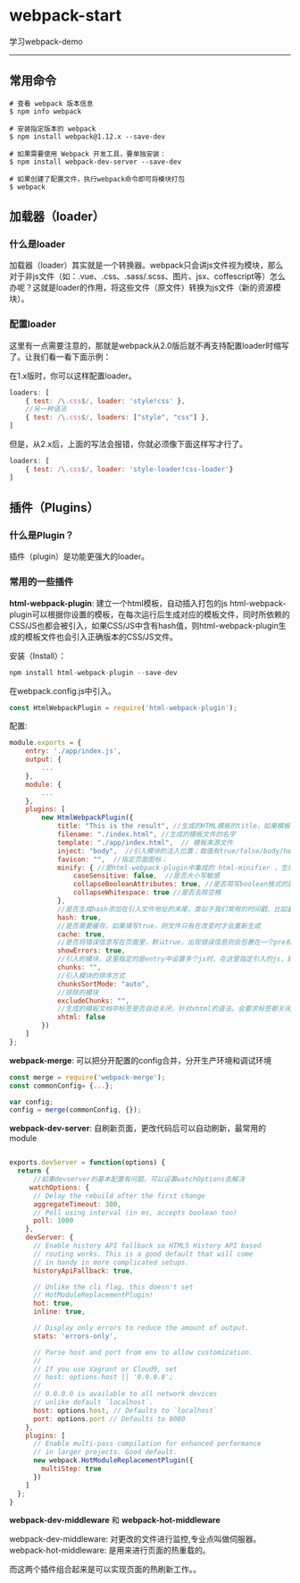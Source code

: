 # **webpack-start**
学习webpack-demo

----------------------------------------------------------------------


## **常用命令**
```base
# 查看 webpack 版本信息
$ npm info webpack

# 安装指定版本的 webpack
$ npm install webpack@1.12.x --save-dev

# 如果需要使用 Webpack 开发工具，要单独安装：
$ npm install webpack-dev-server --save-dev

# 如果创建了配置文件，执行webpack命令即可将模块打包
$ webpack
```


## **加载器（loader）**
### 什么是loader
加载器（loader）其实就是一个转换器。webpack只会讲js文件视为模块，那么对于非js文件（如：.vue、.css、.sass/.scss、图片、jsx、coffescript等）怎么办呢？这就是loader的作用，将这些文件（原文件）转换为js文件（新的资源模块）。

### 配置loader
这里有一点需要注意的，那就是webpack从2.0版后就不再支持配置loader时缩写了。让我们看一看下面示例：

在1.x版时，你可以这样配置loader。
```js
loaders: [
    { test: /\.css$/, loader: 'style!css' },
    //另一种语法
    { test: /\.css$/, loaders: ["style", "css"] },
]
```

但是，从2.x后，上面的写法会报错，你就必须像下面这样写才行了。
```js
loaders: [
    { test: /\.css$/, loader: 'style-loader!css-loader'}
]
```



## 插件（Plugins）

### 什么是Plugin？
插件（plugin）是功能更强大的loader。

### 常用的一些插件

**html-webpack-plugin**: 建立一个html模板，自动插入打包的js
html-webpack-plugin可以根据你设置的模板，在每次运行后生成对应的模板文件，同时所依赖的CSS/JS也都会被引入，如果CSS/JS中含有hash值，则html-webpack-plugin生成的模板文件也会引入正确版本的CSS/JS文件。

安装（Install）：
```js
npm install html-webpack-plugin --save-dev
```


在webpack.config.js中引入。
```js
const HtmlWebpackPlugin = require('html-webpack-plugin');
```

配置:
```js
module.exports = {
    entry: './app/index.js',
    output: {
        ...
    },
    module: {
        ...
    },
    plugins: [
        new HtmlWebpackPlugin({
            title: "This is the result", //生成的HTML模板的title，如果模板中有设置title的名字，则会忽略这里的设置
            filename: "./index.html", //生成的模板文件的名字
            template: "./app/index.html",  // 模板来源文件
            inject: "body",  //引入模块的注入位置；取值有true/false/body/head
            favicon: "",  //指定页面图标；
            minify: { //是html-webpack-plugin中集成的 html-minifier ，生成模板文件压缩配置，有很多配置项
                caseSensitive: false,  //是否大小写敏感
                collapseBooleanAttributes: true, //是否简写boolean格式的属性如：disabled="disabled" 简写为disabled 
                collapseWhitespace: true //是否去除空格
            },
            //是否生成hash添加在引入文件地址的末尾，类似于我们常用的时间戳，比如最终引入是：<script type="text/javascript" src="bundle.049424f7d7ea5fa50656.js?049424f7d7ea5fa50656"></script>。这个可以避免缓存带来的麻烦
            hash: true,
            //是否需要缓存，如果填写true，则文件只有在改变时才会重新生成 
            cache: true,
            //是否将错误信息写在页面里，默认true，出现错误信息则会包裹在一个pre标签内添加到页面上
            showErrors: true,
            //引入的模块，这里指定的是entry中设置多个js时，在这里指定引入的js，如果不设置则默认全部引入
            chunks: "",
            //引入模块的排序方式
            chunksSortMode: "auto",
            //排除的模块
            excludeChunks: "",
            //生成的模板文档中标签是否自动关闭，针对xhtml的语法，会要求标签都关闭，默认false
            xhtml: false
        })
    ]
};
```


**webpack-merge**: 可以把分开配置的config合并，分开生产环境和调试环境
```js
const merge = require('webpack-merge');
const commonConfig= {...};

var config;
config = merge(commonConfig, {});
```


**webpack-dev-server**: 自刷新页面，更改代码后可以自动刷新，最常用的module
```js

exports.devServer = function(options) {
  return {
      //如果devserver的基本配置有问题，可以设置watchOptions去解决
     watchOptions: {
      // Delay the rebuild after the first change
      aggregateTimeout: 300,
      // Poll using interval (in ms, accepts boolean too)
      poll: 1000
    },
    devServer: {
      // Enable history API fallback so HTML5 History API based
      // routing works. This is a good default that will come
      // in handy in more complicated setups.
      historyApiFallback: true,

      // Unlike the cli flag, this doesn't set
      // HotModuleReplacementPlugin!
      hot: true,
      inline: true,

      // Display only errors to reduce the amount of output.
      stats: 'errors-only',

      // Parse host and port from env to allow customization.
      //
      // If you use Vagrant or Cloud9, set
      // host: options.host || '0.0.0.0';
      //
      // 0.0.0.0 is available to all network devices
      // unlike default `localhost`.
      host: options.host, // Defaults to `localhost`
      port: options.port // Defaults to 8080
    },
    plugins: [
      // Enable multi-pass compilation for enhanced performance
      // in larger projects. Good default.
      new webpack.HotModuleReplacementPlugin({
        multiStep: true
      })
    ]
  };
}

```


**webpack-dev-middleware** 和 **webpack-hot-middleware**

webpack-dev-middleware: 对更改的文件进行监控,专业点叫做伺服器。
webpack-hot-middleware: 是用来进行页面的热重载的。

而这两个插件组合起来是可以实现页面的热刷新工作。。